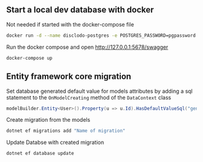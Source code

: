 ## Start a local dev database with docker

Not needed if started with the docker-compose file

```bash
docker run -d --name disclodo-postgres -e POSTGRES_PASSWORD=pgpassword -e POSTGRES_USER=pguser -e POSTGRES_DB=pgdb -v docker_database:/var/lib/postgresql/data -p 5432:5432 postgres:15
```

Run the docker compose and open http://127.0.0.1:5678/swagger

```
docker-compose up
```

## Entity framework core migration

Set database generated default value for models attributes by adding a sql statement to the `OnModelCreating` method of the `DataContext` class

```csharp
modelBuilder.Entity<User>().Property(u => u.Id).HasDefaultValueSql("gen_random_uuid()");
```

Create migration from the models

```bash
dotnet ef migrations add "Name of migration"
```

Update Databse with created migration

```
dotnet ef database update
```
